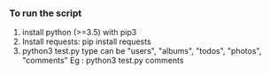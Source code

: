 ### To run the script
1. install python (>=3.5) with pip3
2. Install requests: pip install requests
3. python3 test.py <type> type can be "users", "albums", "todos", "photos", "comments"
        Eg : python3 test.py comments